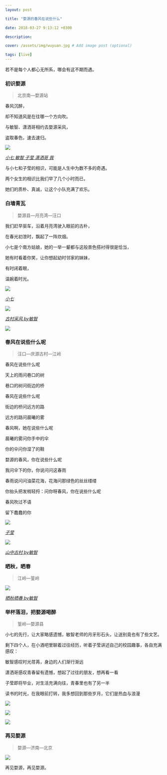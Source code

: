 ```yaml
---
layout: post

title: "婺源的春风在说些什么"

date: 2018-03-27 9:13:12 +0300 

description:  

cover: /assets/img/wuyuan.jpg # Add image post (optional)

tags: [live]
---
```


若不是每个人都心无所系，哪会有这不期而遇。<!-- more -->



### 初识婺源 

> 北京南—婺源站



春风沉醉，

却不知道风是在往哪一个方向吹。

与敏智、潇洒哥相约去婺源采风，

盗取春色，速去速归。

![](https://jc-1258611203.cos.ap-beijing.myqcloud.com/blog/2019-02-04-1241535113019_.pic_hd.jpg)

*<u>小七 敏智 子莹 潇洒哥 我</u>*



与小七和子莹的相识，可能是人生中为数不多的奇遇。

两个女生的相识比我们早了几个小时而已，

她们的质朴、真诚，让这个小队充满了欢乐。



### 白墙青瓦

> 婺源县—月亮湾—汪口



我们赶早驱车，沿着月亮湾驶入眼前的古朴，

在春光初泄时，飘起了一阵炊烟。

小七是个南方姑娘，她的一举一颦都与这般景色搭衬得很是恰当，

她有时看着你笑，让你想起幼时邻家的妹妹，

有时闭着眼，

温婉着时光。

![](https://jc-1258611203.cos.ap-beijing.myqcloud.com/blog/2019-02-04-LXM_3327.jpg)

<u>*小七*</u>


![](https://jc-1258611203.cos.ap-beijing.myqcloud.com/blog/2019-02-04-1261535113023_.pic_hd.jpg)

*<u>古村采风 by敏智</u>*


![](https://jc-1258611203.cos.ap-beijing.myqcloud.com/blog/2019-02-04-1231535113016_.pic_hd.jpg)



### 春风在说些什么呢

> 汪口—庆源古村—江岭



春风在说些什么呢

天上的雨问巷口的树

巷口的树问街边的桥



春风在说些什么呢

街边的桥问远方的路

远方的路问晨曦的雾



春风啊，她在说些什么呢

晨曦的雾问你手中的伞

你的伞问你湿了的鞋



婺源的春风，你在说些什么呢

我问伞下的你，你说问问这春雨

春雨说问问油菜花海，花海问那绿色的丝丝缕缕



你抬头把发梢轻捋：问你呀春风，你在说些什么呢

春风吹过不语

留下蠢蠢的你

![](https://jc-1258611203.cos.ap-beijing.myqcloud.com/blog/2019-02-04-LXM_3389.jpg)

<u>*子莹*</u>

![](https://jc-1258611203.cos.ap-beijing.myqcloud.com/blog/2019-02-04-1221535113011_.pic_hd.jpg)

*<u>山中古村 by敏智</u>*



### 晒秋，晒春

> 江岭—篁岭


![](https://jc-1258611203.cos.ap-beijing.myqcloud.com/blog/2019-02-04-1251535113022_.pic_hd.jpg)

*<u>晒秋晒春 by敏智</u>*





### 举杯落泪，把婺源喝醉

> 篁岭—婺源县



小七的先行，让大家略感遗憾，敏智老师的月牙形石头，让送别竟也有了些文艺。

剩下四个人，在小酒吧里聊着过往经历，听着子莹讲述自己的校园趣事，各自充满感叹：



敏智感叹时光荏苒，身边的人们渐行渐远

潇洒哥感叹青春留有遗憾，想起了过往的朋友，想再看一看

子莹即将毕业，对生活充满向往，青春里也有了另一半

读书的时光，在我眼前打转，我多想回到那些岁月，它们是热血与浪漫


![](https://jc-1258611203.cos.ap-beijing.myqcloud.com/blog/2019-02-04-1191535101066_.pic_hd.jpg)


![](https://jc-1258611203.cos.ap-beijing.myqcloud.com/blog/2019-02-04-1161535100969_.pic_hd.jpg)




![](https://jc-1258611203.cos.ap-beijing.myqcloud.com/blog/2019-02-04-1181535101043_.pic_hd.jpg)



### 再见婺源

> 婺源—济南—北京

![](https://jc-1258611203.cos.ap-beijing.myqcloud.com/blog/2019-02-04-1201535101086_.pic_hd.jpg)



再见婺源，再见婺源。



